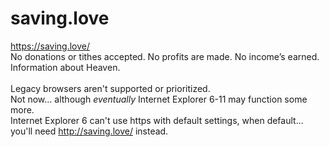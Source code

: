# saving.love

https://saving.love/ <br>
No donations or tithes accepted. No profits are made. No income’s earned. <br>
Information about Heaven. <br><br>
Legacy browsers aren't supported or prioritized. <br>
Not now... although <i>eventually</i> Internet Explorer 6-11 may function some more.<br>
Internet Explorer 6 can't use https with default settings, when default... you'll need http://saving.love/ instead. <br><br> 
